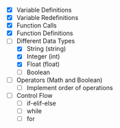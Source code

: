 - [x] Variable Definitions
- [x] Variable Redefinitions
- [x] Function Calls
- [x] Function Definitions
- [ ] Different Data Types
    - [x] String (string)
    - [x] Integer (int)
    - [x] Float (float)
    - [ ] Boolean
- [ ] Operators (Math and Boolean)
    - [ ] Implement order of operations
- [ ] Control Flow
    - [ ] if-elif-else
    - [ ] while
    - [ ] for